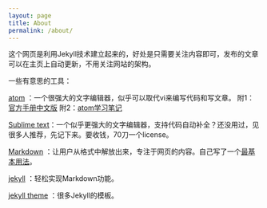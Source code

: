 ```yaml
---
layout: page
title: About
permalink: /about/
---
```


这个网页是利用Jekyll技术建立起来的，好处是只需要关注内容即可，发布的文章可以在主页上自动更新，不用关注网站的架构。

一些有意思的工具：

[atom](https://atom.io) ：一个很强大的文字编辑器，似乎可以取代vi来编写代码和写文章。
附1：[官方手册中文版](https://atom-china.org/t/guan-fang-shou-ce-atom-ji-chu-shi-yong/62)
附2：[atom学习笔记](../..//blog/2016/02/22/post.html)

[Sublime text](https://www.sublimetext.com)：一个似乎更强大的文字编辑器，支持代码自动补全？还没用过，见很多人推荐，先记下来。要收钱，70刀一个license。

[Markdown](http://daringfireball.net/projects/markdown/) ：让用户从格式中解放出来，专注于网页的内容。自己写了一个[最基本用法](../..//blog/2016/02/20/post.html)。

[jekyll](http://jekyllrb.com/) ：轻松实现Markdown功能。

[jekyll theme](http://jekyllthemes.org/) ：很多Jekyll的模板。
